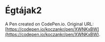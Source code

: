 # Égtájak2

A Pen created on CodePen.io. Original URL: [https://codepen.io/koczankr/pen/XWNKxBW](https://codepen.io/koczankr/pen/XWNKxBW).


